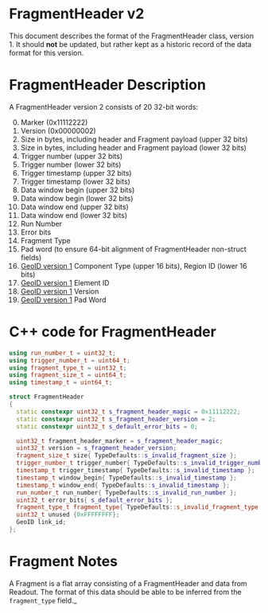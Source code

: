 # FragmentHeader v2

This document describes the format of the FragmentHeader class, version 1. It should **not** be updated, but rather kept as a historic record of the data format for this version.

# FragmentHeader Description

A FragmentHeader version 2 consists of 20 32-bit words:

0. Marker (0x11112222)
1. Version (0x00000002)
2. Size in bytes, including header and Fragment payload (upper 32 bits)
3. Size in bytes, including header and Fragment payload (lower 32 bits)
4. Trigger number (upper 32 bits)
5. Trigger number (lower 32 bits)
6. Trigger timestamp (upper 32 bits)
7. Trigger timestamp (lower 32 bits)
8. Data window begin (upper 32 bits)
9. Data window begin (lower 32 bits)
10. Data window end (upper 32 bits)
11. Data window end (lower 32 bits)
12. Run Number
13. Error bits
14. Fragment Type
15. Pad word (to ensure 64-bit alignment of FragmentHeader non-struct fields)
16. [GeoID version 1](GeoIDV1.md) Component Type (upper 16 bits), Region ID (lower 16 bits)
17. [GeoID version 1](GeoIDV1.md) Element ID
18. [GeoID version 1](GeoIDV1.md) Version
19. [GeoID version 1](GeoIDV1.md) Pad Word

# C++ code for FragmentHeader

```CPP
using run_number_t = uint32_t; 
using trigger_number_t = uint64_t; 
using fragment_type_t = uint32_t;
using fragment_size_t = uint64_t; 
using timestamp_t = uint64_t;

struct FragmentHeader
{
  static constexpr uint32_t s_fragment_header_magic = 0x11112222;
  static constexpr uint32_t s_fragment_header_version = 2;
  static constexpr uint32_t s_default_error_bits = 0;

  uint32_t fragment_header_marker = s_fragment_header_magic;
  uint32_t version = s_fragment_header_version;
  fragment_size_t size{ TypeDefaults::s_invalid_fragment_size };
  trigger_number_t trigger_number{ TypeDefaults::s_invalid_trigger_number };
  timestamp_t trigger_timestamp{ TypeDefaults::s_invalid_timestamp };
  timestamp_t window_begin{ TypeDefaults::s_invalid_timestamp };
  timestamp_t window_end{ TypeDefaults::s_invalid_timestamp };
  run_number_t run_number{ TypeDefaults::s_invalid_run_number };
  uint32_t error_bits{ s_default_error_bits }; 
  fragment_type_t fragment_type{ TypeDefaults::s_invalid_fragment_type };
  uint32_t unused {0xFFFFFFFF};
  GeoID link_id;
};
```

# Fragment Notes

A Fragment is a flat array consisting of a FragmentHeader and data from Readout. The format of this data should be able to be inferred from the `fragment_type` field._
